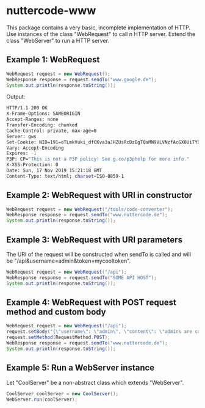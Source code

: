 # nuttercode-www

This package contains a very basic, incomplete implementation of HTTP. Use instances of the class "WebRequest" to call n HTTP server. Extend the class "WebServer" to run a HTTP server.

## Example 1: WebRequest

```java
WebRequest request = new WebRequest();
WebResponse response = request.sendTo("www.google.de");
System.out.println(response.toString());
```
Output:

```bash
HTTP/1.1 200 OK
X-Frame-Options: SAMEORIGIN
Accept-Ranges: none
Transfer-Encoding: chunked
Cache-Control: private, max-age=0
Server: gws
Set-Cookie: NID=191=oTLmkVuki_dfCKva3aJHZUsRcDzBgTQaMN9VLVNzfAcGX0UiTYSdH5bNItkVRFz7hHCm_xU27FWxNvyAshsW2LvNTLQygYo40D6mB-nrrmSJLn8h8cKEnUKrgBPNtHWIF_SZcFzewYBY5dlkJbhNTl56jZ8JJXnL_jIIMozmK14; expires=Mon, 18-May-2020 15:21:18 GMT; path=/; domain=.google.de; HttpOnly
Vary: Accept-Encoding
Expires: -1
P3P: CP="This is not a P3P policy! See g.co/p3phelp for more info."
X-XSS-Protection: 0
Date: Sun, 17 Nov 2019 15:21:18 GMT
Content-Type: text/html; charset=ISO-8859-1
```

## Example 2: WebRequest with URI in constructor

```java
WebRequest request = new WebRequest("/tools/code-converter");
WebResponse response = request.sendTo("www.nuttercode.de");
System.out.println(response.toString());
```

## Example 3: WebRequest with URI parameters

The URI of the request will be constructed when sendTo is called and will be "/api&username=admin&token=mycooltoken".

```java
WebRequest request = new WebRequest("/api");
WebResponse response = request.sendTo("SOME API HOST");
System.out.println(response.toString());
```

## Example 4: WebRequest with POST request method and custom body

```java
WebRequest request = new WebRequest("/api");
request.setBody("{\"username\": \"admin\", \"content\": \"admins are cool\"}");
request.setMethod(RequestMethod.POST);
WebResponse response = request.sendTo("www.nuttercode.de");
System.out.println(response.toString());
```

## Example 5: Run a WebServer instance

Let "CoolServer" be a non-abstract class which extends "WebServer".

```java
CoolServer coolServer = new CoolServer();
WebServer.run(coolServer);
```
